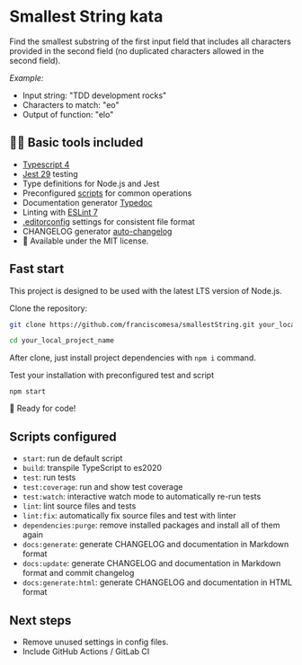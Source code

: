 # Smallest String kata
Find the smallest substring of the first input field that includes all characters provided in the second field  (no duplicated characters allowed in the second field).

*Example:*
- Input string: "TDD development rocks"
- Characters to match: "eo"
- Output of function: "elo"



## 🧑‍🔬 Basic tools included
- [Typescript 4](https://www.typescriptlang.org/)
- [Jest 29](https://jestjs.io/docs/getting-started) testing
- Type definitions for Node.js and Jest
- Preconfigured [scripts](#scripts-configured) for common operations
- Documentation generator [Typedoc](http://typedoc.org/)
- Linting with [ESLint 7](https://eslint.org/)
- [.editorconfig](https://editorconfig.org/) settings for consistent file format
- CHANGELOG generator [auto-changelog](https://github.com/cookpete/auto-changelog)
- 🔖 Available under the MIT license.


## Fast start
This project is designed to be used with the latest LTS version of Node.js.

Clone the repository:
```bash
git clone https://github.com/franciscomesa/smallestString.git your_local_project_name

cd your_local_project_name
```

After clone, just install project dependencies with `npm i` command.

Test your installation with preconfigured test and script

`npm start`

💪 Ready for code!


## Scripts configured
- `start`: run de default script
- `build`: transpile TypeScript to es2020
- `test`: run tests
- `test:coverage`: run and show test coverage
- `test:watch`: interactive watch mode to automatically re-run tests
- `lint`: lint source files and tests
- `lint:fix`: automatically fix source files and test with linter
- `dependencies:purge`: remove installed packages and install all of them again
- `docs:generate`: generate CHANGELOG and documentation in Markdown format
- `docs:update`: generate CHANGELOG and documentation in Markdown format and commit changelog
- `docs:generate:html`: generate CHANGELOG and documentation in HTML format

## Next steps
- Remove unused settings in config files.
- Include GitHub Actions / GitLab CI

